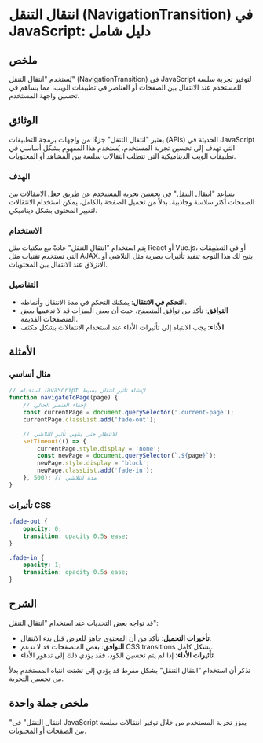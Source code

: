 <!--
Meta Description: # انتقال التنقل (NavigationTransition) في JavaScript: دليل شامل ## ملخص يُستخدم "انتقال التنقل" (NavigationTransition) في JavaScript لتوفير تجربة سلسة...
Meta Keywords: انتقال, التنقل, javascript, استخدام, الانتقال
-->

# انتقال التنقل (NavigationTransition) في JavaScript: دليل شامل

## ملخص
يُستخدم "انتقال التنقل" (NavigationTransition) في JavaScript لتوفير تجربة سلسة للمستخدم عند الانتقال بين الصفحات أو العناصر في تطبيقات الويب، مما يساهم في تحسين واجهة المستخدم.

## الوثائق
يعتبر "انتقال التنقل" جزءًا من واجهات برمجة التطبيقات (APIs) الحديثة في JavaScript التي تهدف إلى تحسين تجربة المستخدم. يُستخدم هذا المفهوم بشكل أساسي في تطبيقات الويب الديناميكية التي تتطلب انتقالات سلسة بين المشاهد أو المحتويات.

### الهدف
يساعد "انتقال التنقل" في تحسين تجربة المستخدم عن طريق جعل الانتقالات بين الصفحات أكثر سلاسة وجاذبية. بدلاً من تحميل الصفحة بالكامل، يمكن استخدام الانتقالات لتغيير المحتوى بشكل ديناميكي.

### الاستخدام
يتم استخدام "انتقال التنقل" عادةً مع مكتبات مثل React أو Vue.js، أو في التطبيقات التي تستخدم تقنيات مثل AJAX. يتيح لك هذا التوجه تنفيذ تأثيرات بصرية مثل التلاشي أو الانزلاق عند الانتقال بين المحتويات.

### التفاصيل
- **التحكم في الانتقال**: يمكنك التحكم في مدة الانتقال وأنماطه.
- **التوافق**: تأكد من توافق المتصفح، حيث أن بعض الميزات قد لا تدعمها بعض المتصفحات القديمة.
- **الأداء**: يجب الانتباه إلى تأثيرات الأداء عند استخدام الانتقالات بشكل مكثف.

## الأمثلة
### مثال أساسي
```javascript
// استخدام JavaScript لإنشاء تأثير انتقال بسيط
function navigateToPage(page) {
    // إخفاء العنصر الحالي
    const currentPage = document.querySelector('.current-page');
    currentPage.classList.add('fade-out');

    // الانتظار حتى ينتهي تأثير التلاشي
    setTimeout(() => {
        currentPage.style.display = 'none';
        const newPage = document.querySelector(`.${page}`);
        newPage.style.display = 'block';
        newPage.classList.add('fade-in');
    }, 500); // مدة التلاشي
}
```

### تأثيرات CSS
```css
.fade-out {
    opacity: 0;
    transition: opacity 0.5s ease;
}

.fade-in {
    opacity: 1;
    transition: opacity 0.5s ease;
}
```

## الشرح
قد تواجه بعض التحديات عند استخدام "انتقال التنقل":
- **تأخيرات التحميل**: تأكد من أن المحتوى جاهز للعرض قبل بدء الانتقال.
- **التوافق**: بعض المتصفحات قد لا تدعم CSS transitions بشكل كامل.
- **تأثيرات الأداء**: إذا لم يتم تحسين الكود، فقد يؤدي ذلك إلى تدهور الأداء.

تذكر أن استخدام "انتقال التنقل" بشكل مفرط قد يؤدي إلى تشتت انتباه المستخدم بدلاً من تحسين التجربة.

## ملخص جملة واحدة
"انتقال التنقل" في JavaScript يعزز تجربة المستخدم من خلال توفير انتقالات سلسة بين الصفحات أو المحتويات.